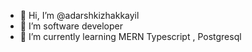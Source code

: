 - 👋 Hi, I’m @adarshkizhakkayil
- 👀 I’m software developer
- 🌱 I’m currently learning MERN Typescript , Postgresql 

<!---
adarshkizhakkayil/adarshkizhakkayil is a ✨ special ✨ repository because its `README.md` (this file) appears on your GitHub profile.
You can click the Preview link to take a look at your changes.
--->
